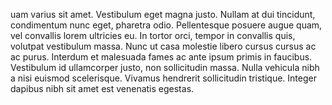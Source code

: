uam varius sit amet. Vestibulum eget magna justo. Nullam at dui tincidunt,
 condimentum nunc eget, pharetra odio. Pellentesque posuere augue quam, vel convallis
  lorem ultricies eu. In tortor orci, tempor in convallis quis, volutpat vestibulum 
  massa. Nunc ut casa molestie libero cursus cursus ac ac purus. Interdum et 
  malesuada fames ac ante ipsum primis in faucibus. Vestibulum id ullamcorper justo, 
  non sollicitudin massa. Nulla vehicula nibh a nisi euismod scelerisque. Vivamus 
  hendrerit sollicitudin tristique. Integer dapibus nibh sit amet est venenatis 
  egestas.
